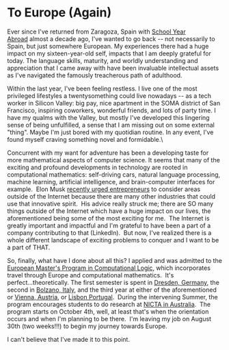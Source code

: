 <!--
slug: to-europe-again
date: Tue Aug 20 2013 16:28:00 GMT-0700 (Pacific Daylight Time)
tags: EMCL, dresden, lisbon, vienna, bolzano, elon musk, computational logic, silicon valley, school year abroad
title: To Europe (Again)
id: 58827955444
link: http://blog.mhgbrown.is/post/58827955444/to-europe-again
raw: {"type":"text","blog_name":"mhgbrown-writing","blog":{"name":"mhgbrown-writing","title":"","description":"","url":"http://blog.mhgbrown.is/","uuid":"t:ePEJSJNMnTiNT1c2s-GWmw","updated":1455741575},"id":58827955444,"post_url":"http://blog.mhgbrown.is/post/58827955444/to-europe-again","slug":"to-europe-again","date":"2013-08-20 23:28:00 GMT","timestamp":1377041280,"state":"published","format":"html","reblog_key":"thgijBDE","tags":["EMCL","dresden","lisbon","vienna","bolzano","elon musk","computational logic","silicon valley","school year abroad"],"short_url":"https://tmblr.co/ZYX4lqsoQrpq","summary":"To Europe (Again)","should_open_in_legacy":false,"recommended_source":null,"recommended_color":null,"note_count":0,"title":"To Europe (Again)","body":"<p>Ever since I&rsquo;ve returned from Zaragoza, Spain with <a href=\"http://www.sya.org/\" target=\"_blank\">School Year Abroad</a> almost a decade ago, I&rsquo;ve wanted to go back – not necessarily to Spain, but just somewhere European. My experiences there had a huge impact on my sixteen-year-old self, impacts that I am deeply grateful for today. The language skills, maturity, and worldly understanding and appreciation that I came away with have been invaluable intellectual assets as I&rsquo;ve navigated the famously treacherous path of adulthood.</p>\n<p>Within the last year, I&rsquo;ve been feeling restless. I live one of the most privileged lifestyles a twentysomething could live nowadays – as a tech worker in Silicon Valley: big pay, nice apartment in the SOMA district of San Francisco, inspiring coworkers, wonderful friends, and lots of party time. I have my qualms with the Valley, but mostly I&rsquo;ve developed this lingering sense of being unfulfilled, a sense that I am missing out on some external &ldquo;thing&rdquo;. Maybe I&rsquo;m just bored with my quotidian routine. In any event, I&rsquo;ve found myself craving something novel and formidable.<br/></p>\n<p>Concurrent with my want for adventure has been a developing taste for more mathematical aspects of computer science. It seems that many of the exciting and profound developments in technology are rooted in computational mathematics: self-driving cars, natural language processing, machine learning, artificial intelligence, and brain-computer interfaces for example.  Elon Musk <a href=\"http://allthingsd.com/20130529/elon-musks-plea-to-internet-entrepreneurs-do-something-different/\">recently urged entrepreneurs</a> to consider areas outside of the Internet because there are many other industries that could use that innovative spirit.  His advice really struck me; there are SO many things outside of the Internet which have a huge impact on our lives, the aforementioned being some of the most exciting for me.  The Internet is greatly important and impactful and I&rsquo;m grateful to have been a part of a company contributing to that (LinkedIn).  But now, I&rsquo;ve realized there is a whole different landscape of exciting problems to conquer and I want to be a part of THAT.</p>\n<p>So, finally, what have I done about all this? I applied and was admitted to the <a href=\"http://www.emcl-study.eu/\">European Master&rsquo;s Program in Computational Logic</a>, which incorporates travel through Europe and computational mathematics.  It&rsquo;s perfect&hellip;theoretically. The first semester is spent in <a href=\"http://tu-dresden.de/en\">Dresden, Germany</a>, the second in <a href=\"http://www.unibz.it/en/public/university/default.html\">Bolzano, Italy</a>, and the third year at either of the aforementioned or <a href=\"http://www.tuwien.ac.at/en/\">Vienna, Austria</a>, or <a href=\"http://www.unl.pt/en/\">Lisbon Portugal</a>.  During the intervening Summer, the program encourages students to do research at <a href=\"http://www.nicta.com.au/\">NICTA in Australia</a>.  The program starts on October 4th, well, at least that&rsquo;s when the orientation occurs and when I&rsquo;m planning to be there.  I&rsquo;m leaving my job on August 30th (two weeks!!!) to begin my journey towards Europe.</p>\n<p>I can&rsquo;t believe that I&rsquo;ve made it to this point.</p>","reblog":{"comment":"<p>Ever since I’ve returned from Zaragoza, Spain with <a href=\"http://www.sya.org/\" target=\"_blank\">School Year Abroad</a> almost a decade ago, I’ve wanted to go back – not necessarily to Spain, but just somewhere European. My experiences there had a huge impact on my sixteen-year-old self, impacts that I am deeply grateful for today. The language skills, maturity, and worldly understanding and appreciation that I came away with have been invaluable intellectual assets as I’ve navigated the famously treacherous path of adulthood.</p>\n<p>Within the last year, I’ve been feeling restless. I live one of the most privileged lifestyles a twentysomething could live nowadays – as a tech worker in Silicon Valley: big pay, nice apartment in the SOMA district of San Francisco, inspiring coworkers, wonderful friends, and lots of party time. I have my qualms with the Valley, but mostly I’ve developed this lingering sense of being unfulfilled, a sense that I am missing out on some external “thing”. Maybe I’m just bored with my quotidian routine. In any event, I’ve found myself craving something novel and formidable.<br></p>\n<p>Concurrent with my want for adventure has been a developing taste for more mathematical aspects of computer science. It seems that many of the exciting and profound developments in technology are rooted in computational mathematics: self-driving cars, natural language processing, machine learning, artificial intelligence, and brain-computer interfaces for example.  Elon Musk <a href=\"http://allthingsd.com/20130529/elon-musks-plea-to-internet-entrepreneurs-do-something-different/\">recently urged entrepreneurs</a> to consider areas outside of the Internet because there are many other industries that could use that innovative spirit.  His advice really struck me; there are SO many things outside of the Internet which have a huge impact on our lives, the aforementioned being some of the most exciting for me.  The Internet is greatly important and impactful and I’m grateful to have been a part of a company contributing to that (LinkedIn).  But now, I’ve realized there is a whole different landscape of exciting problems to conquer and I want to be a part of THAT.</p>\n<p>So, finally, what have I done about all this? I applied and was admitted to the <a href=\"http://www.emcl-study.eu/\">European Master’s Program in Computational Logic</a>, which incorporates travel through Europe and computational mathematics.  It’s perfect…theoretically. The first semester is spent in <a href=\"http://tu-dresden.de/en\">Dresden, Germany</a>, the second in <a href=\"http://www.unibz.it/en/public/university/default.html\">Bolzano, Italy</a>, and the third year at either of the aforementioned or <a href=\"http://www.tuwien.ac.at/en/\">Vienna, Austria</a>, or <a href=\"http://www.unl.pt/en/\">Lisbon Portugal</a>.  During the intervening Summer, the program encourages students to do research at <a href=\"http://www.nicta.com.au/\">NICTA in Australia</a>.  The program starts on October 4th, well, at least that’s when the orientation occurs and when I’m planning to be there.  I’m leaving my job on August 30th (two weeks!!!) to begin my journey towards Europe.</p>\n<p>I can’t believe that I’ve made it to this point.</p>","tree_html":""},"trail":[{"blog":{"name":"mhgbrown-writing","active":true,"theme":{"header_full_width":2448,"header_full_height":3264,"header_focus_width":2048,"header_focus_height":1152,"avatar_shape":"circle","background_color":"#FAFAFA","body_font":"Helvetica Neue","header_bounds":"997,2351,2266,96","header_image":"https://static.tumblr.com/4b23ec7fb988076e81306480748de0b1/aqgwfuh/OUkncja1l/tumblr_static_5q6zyxvvxkco0k440g4kokosg.jpg","header_image_focused":"https://static.tumblr.com/4b23ec7fb988076e81306480748de0b1/aqgwfuh/SPuncja1u/tumblr_static_tumblr_static_5q6zyxvvxkco0k440g4kokosg_focused_v3.jpg","header_image_scaled":"https://static.tumblr.com/4b23ec7fb988076e81306480748de0b1/aqgwfuh/OUkncja1l/tumblr_static_5q6zyxvvxkco0k440g4kokosg_2048_v2.jpg","header_stretch":true,"link_color":"#529ECC","show_avatar":true,"show_description":true,"show_header_image":true,"show_title":true,"title_color":"#444444","title_font":"Gibson","title_font_weight":"bold"},"share_likes":false,"share_following":false,"can_be_followed":true},"post":{"id":"58827955444"},"content_raw":"<p>Ever since I’ve returned from Zaragoza, Spain with <a href=\"http://www.sya.org/\" target=\"_blank\">School Year Abroad</a> almost a decade ago, I’ve wanted to go back – not necessarily to Spain, but just somewhere European. My experiences there had a huge impact on my sixteen-year-old self, impacts that I am deeply grateful for today. The language skills, maturity, and worldly understanding and appreciation that I came away with have been invaluable intellectual assets as I’ve navigated the famously treacherous path of adulthood.</p>\n<p>Within the last year, I’ve been feeling restless. I live one of the most privileged lifestyles a twentysomething could live nowadays – as a tech worker in Silicon Valley: big pay, nice apartment in the SOMA district of San Francisco, inspiring coworkers, wonderful friends, and lots of party time. I have my qualms with the Valley, but mostly I’ve developed this lingering sense of being unfulfilled, a sense that I am missing out on some external “thing”. Maybe I’m just bored with my quotidian routine. In any event, I’ve found myself craving something novel and formidable.<br></p>\n<p>Concurrent with my want for adventure has been a developing taste for more mathematical aspects of computer science. It seems that many of the exciting and profound developments in technology are rooted in computational mathematics: self-driving cars, natural language processing, machine learning, artificial intelligence, and brain-computer interfaces for example.  Elon Musk <a href=\"http://allthingsd.com/20130529/elon-musks-plea-to-internet-entrepreneurs-do-something-different/\">recently urged entrepreneurs</a> to consider areas outside of the Internet because there are many other industries that could use that innovative spirit.  His advice really struck me; there are SO many things outside of the Internet which have a huge impact on our lives, the aforementioned being some of the most exciting for me.  The Internet is greatly important and impactful and I’m grateful to have been a part of a company contributing to that (LinkedIn).  But now, I’ve realized there is a whole different landscape of exciting problems to conquer and I want to be a part of THAT.</p>\n<p>So, finally, what have I done about all this? I applied and was admitted to the <a href=\"http://www.emcl-study.eu/\">European Master’s Program in Computational Logic</a>, which incorporates travel through Europe and computational mathematics.  It’s perfect…theoretically. The first semester is spent in <a href=\"http://tu-dresden.de/en\">Dresden, Germany</a>, the second in <a href=\"http://www.unibz.it/en/public/university/default.html\">Bolzano, Italy</a>, and the third year at either of the aforementioned or <a href=\"http://www.tuwien.ac.at/en/\">Vienna, Austria</a>, or <a href=\"http://www.unl.pt/en/\">Lisbon Portugal</a>.  During the intervening Summer, the program encourages students to do research at <a href=\"http://www.nicta.com.au/\">NICTA in Australia</a>.  The program starts on October 4th, well, at least that’s when the orientation occurs and when I’m planning to be there.  I’m leaving my job on August 30th (two weeks!!!) to begin my journey towards Europe.</p>\n<p>I can’t believe that I’ve made it to this point.</p>","content":"<p>Ever since I&rsquo;ve returned from Zaragoza, Spain with <a href=\"http://www.sya.org/\" target=\"_blank\">School Year Abroad</a>&nbsp;almost a decade ago, I&rsquo;ve wanted to go back &ndash; not necessarily to Spain, but just somewhere European. My experiences there had a huge impact on my sixteen-year-old self, impacts that I am deeply grateful for today. The language skills, maturity, and worldly understanding and appreciation that I came away with have been invaluable intellectual assets as I&rsquo;ve navigated the famously&nbsp;treacherous&nbsp;path of adulthood.</p>\n<p>Within the last year, I&rsquo;ve been feeling restless. I live one of the most privileged lifestyles a twentysomething could live nowadays &ndash; as a tech worker in Silicon Valley: big pay, nice apartment in the SOMA district of San Francisco,&nbsp;inspiring coworkers,&nbsp;wonderful friends, and lots of party time. I have my qualms with the Valley, but mostly I&rsquo;ve developed this lingering sense of being unfulfilled, a sense that I am missing out on some external &ldquo;thing&rdquo;. Maybe I&rsquo;m just bored with my quotidian routine. In any event, I&rsquo;ve found myself craving something novel and formidable.<br /></p>\n<p>Concurrent with my want for adventure has been a developing taste for more&nbsp;mathematical&nbsp;aspects of computer science. It seems that many of the exciting and profound developments in technology are rooted in computational mathematics: self-driving cars, natural language processing, machine learning, artificial intelligence, and brain-computer interfaces for example. &nbsp;Elon Musk <a href=\"http://allthingsd.com/20130529/elon-musks-plea-to-internet-entrepreneurs-do-something-different/\">recently urged&nbsp;entrepreneurs</a>&nbsp;to consider areas outside of the Internet because there are many other industries that could use that innovative spirit. &nbsp;His advice really struck me; there are SO many things outside of the Internet which have a huge impact on our lives, the aforementioned being some of the most exciting for me. &nbsp;The Internet is greatly important and impactful and I&rsquo;m grateful to have been a part of a company contributing to that (LinkedIn). &nbsp;But now, I&rsquo;ve realized there is a whole different landscape of exciting problems to conquer and I want to be a part of THAT.</p>\n<p>So, finally, what have I done about all this? I applied and was admitted to the <a href=\"http://www.emcl-study.eu/\">European Master&rsquo;s Program in Computational Logic</a>, which incorporates travel through Europe and computational mathematics. &nbsp;It&rsquo;s perfect&hellip;theoretically. The first semester is spent in <a href=\"http://tu-dresden.de/en\">Dresden, Germany</a>, the second in <a href=\"http://www.unibz.it/en/public/university/default.html\">Bolzano, Italy</a>, and the third year at either of the aforementioned or <a href=\"http://www.tuwien.ac.at/en/\">Vienna, Austria</a>, or <a href=\"http://www.unl.pt/en/\">Lisbon Portugal</a>. &nbsp;During the intervening Summer, the program encourages students to do research at <a href=\"http://www.nicta.com.au/\">NICTA in Australia</a>. &nbsp;The program starts on October 4th, well, at least that&rsquo;s when the orientation occurs and when I&rsquo;m planning to be there.&nbsp;&nbsp;I&rsquo;m leaving my job on August 30th (two weeks!!!) to begin my journey towards Europe.</p>\n<p>I can&rsquo;t believe that I&rsquo;ve made it to this point.</p>","is_current_item":true,"is_root_item":true}],"can_like":false,"can_reblog":false,"can_send_in_message":true,"can_reply":false,"display_avatar":true}
publish: 2013-08-020
-->


To Europe (Again)
=================

Ever since I've returned from Zaragoza, Spain with [School Year
Abroad](http://www.sya.org/) almost a decade ago, I've wanted to go back
-- not necessarily to Spain, but just somewhere European. My experiences
there had a huge impact on my sixteen-year-old self, impacts that I am
deeply grateful for today. The language skills, maturity, and worldly
understanding and appreciation that I came away with have been
invaluable intellectual assets as I've navigated the
famously treacherous path of adulthood.

Within the last year, I've been feeling restless. I live one of the most
privileged lifestyles a twentysomething could live nowadays -- as a tech
worker in Silicon Valley: big pay, nice apartment in the SOMA district
of San Francisco, inspiring coworkers, wonderful friends, and lots of
party time. I have my qualms with the Valley, but mostly I've developed
this lingering sense of being unfulfilled, a sense that I am missing out
on some external "thing". Maybe I'm just bored with my quotidian
routine. In any event, I've found myself craving something novel and
formidable.\

Concurrent with my want for adventure has been a developing taste for
more mathematical aspects of computer science. It seems that many of the
exciting and profound developments in technology are rooted in
computational mathematics: self-driving cars, natural language
processing, machine learning, artificial intelligence, and
brain-computer interfaces for example.  Elon Musk [recently
urged entrepreneurs](http://allthingsd.com/20130529/elon-musks-plea-to-internet-entrepreneurs-do-something-different/) to
consider areas outside of the Internet because there are many other
industries that could use that innovative spirit.  His advice really
struck me; there are SO many things outside of the Internet which have a
huge impact on our lives, the aforementioned being some of the most
exciting for me.  The Internet is greatly important and impactful and
I'm grateful to have been a part of a company contributing to that
(LinkedIn).  But now, I've realized there is a whole different landscape
of exciting problems to conquer and I want to be a part of THAT.

So, finally, what have I done about all this? I applied and was admitted
to the [European Master's Program in Computational
Logic](http://www.emcl-study.eu/), which incorporates travel through
Europe and computational mathematics.  It's perfect...theoretically. The
first semester is spent in [Dresden, Germany](http://tu-dresden.de/en),
the second in [Bolzano,
Italy](http://www.unibz.it/en/public/university/default.html), and the
third year at either of the aforementioned or [Vienna,
Austria](http://www.tuwien.ac.at/en/), or [Lisbon
Portugal](http://www.unl.pt/en/).  During the intervening Summer, the
program encourages students to do research at [NICTA in
Australia](http://www.nicta.com.au/).  The program starts on October
4th, well, at least that's when the orientation occurs and when I'm
planning to be there.  I'm leaving my job on August 30th (two weeks!!!)
to begin my journey towards Europe.

I can't believe that I've made it to this point.

